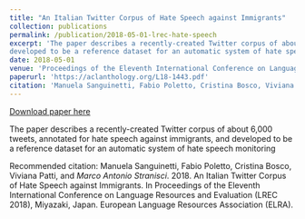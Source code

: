 ```yaml
---
title: "An Italian Twitter Corpus of Hate Speech against Immigrants"
collection: publications
permalink: /publication/2018-05-01-lrec-hate-speech
excerpt: 'The paper describes a recently-created Twitter corpus of about 6,000 tweets, annotated for hate speech against immigrants, and
developed to be a reference dataset for an automatic system of hate speech monitoring'
date: 2018-05-01
venue: 'Proceedings of the Eleventh International Conference on Language Resources and Evaluation (LREC 2018)'
paperurl: 'https://aclanthology.org/L18-1443.pdf'
citation: 'Manuela Sanguinetti, Fabio Poletto, Cristina Bosco, Viviana Patti, and *Marco Antonio Stranisci*. 2018. An Italian Twitter Corpus of Hate Speech against Immigrants. In Proceedings of the Eleventh International Conference on Language Resources and Evaluation (LREC 2018), Miyazaki, Japan. European Language Resources Association (ELRA).'
---
```


<a href='https://aclanthology.org/L18-1443.pdf'>Download paper here</a>

The paper describes a recently-created Twitter corpus of about 6,000 tweets, annotated for hate speech against immigrants, and
developed to be a reference dataset for an automatic system of hate speech monitoring

Recommended citation: Manuela Sanguinetti, Fabio Poletto, Cristina Bosco, Viviana Patti, and *Marco Antonio Stranisci*. 2018. An Italian Twitter Corpus of Hate Speech against Immigrants. In Proceedings of the Eleventh International Conference on Language Resources and Evaluation (LREC 2018), Miyazaki, Japan. European Language Resources Association (ELRA).